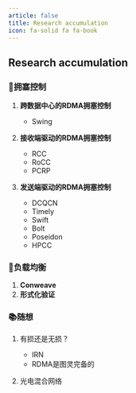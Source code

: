 ```yaml
---
article: false
title: Research accumulation
icon: fa-solid fa fa-book
---
```

## Research accumulation
### 📙拥塞控制
1. **跨数据中心的RDMA拥塞控制**
   
   * Swing
2. **接收端驱动的RDMA拥塞控制**

    * RCC
    * RoCC
    * PCRP
3. **发送端驱动的RDMA拥塞控制**
   
   * DCQCN
   * Timely
   * Swift
   * Bolt
   * Poseidon
   * HPCC
   
### 📕负载均衡
1. **Conweave**
2. **形式化验证**

### 📚随想
1. 有损还是无损？
   
   * IRN
   * RDMA是图灵完备的
  
2. 光电混合网络
